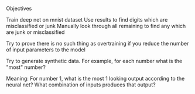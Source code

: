Objectives

Train deep net on mnist dataset
Use results to find digits which are misclassified or junk
Manually look through all remaining to find any which are junk or misclassified

Try to prove there is no such thing as overtraining if you reduce the number of input parameters to the model

Try to generate synthetic data. For example, for each number what is the "most" number?

Meaning: For number 1, what is the most 1 looking output according to the neural net?
What combination of inputs produces that output?